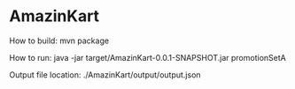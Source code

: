 # AmazinKart

How to build:
mvn package

How to run:
java -jar target/AmazinKart-0.0.1-SNAPSHOT.jar promotionSetA

Output file location:
./AmazinKart/output/output.json
